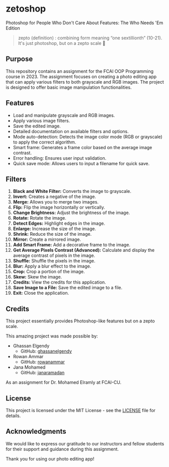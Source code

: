 # zetoshop

Photoshop for People Who Don't Care About Features: The Who Needs 'Em Edition

> zepto (definition) : combining form meaning “one sextillionth” (10-21).<br>
> It's just photoshop, but on a zepto scale 🤏
> 
## Purpose
This repository contains an assignment for the FCAI OOP Programming course in 2023. The assignment focuses on creating a photo editing app that can apply various filters to both grayscale and RGB images. The project is designed to offer basic image manipulation functionalities.

## Features
- Load and manipulate grayscale and RGB images.
- Apply various image filters.
- Save the edited image.
- Detailed documentation on available filters and options.
- Mode auto-detection: Detects the image color mode (RGB or grayscale) to apply the correct algorithm.
- Smart frame: Generates a frame color based on the average image contrast.
- Error handling: Ensures user input validation.
- Quick save mode: Allows users to input a filename for quick save.

## Filters
1. **Black and White Filter:** Converts the image to grayscale.
2. **Invert:** Creates a negative of the image.
3. **Merge:** Allows you to merge two images.
4. **Flip:** Flip the image horizontally or vertically.
5. **Change Brightness:** Adjust the brightness of the image.
6. **Rotate:** Rotate the image.
7. **Detect Edges:** Highlight edges in the image.
8. **Enlarge:** Increase the size of the image.
9. **Shrink:** Reduce the size of the image.
10. **Mirror:** Create a mirrored image.
11. **Add Smart Frame:** Add a decorative frame to the image.
12. **Get Average Pixels Contrast (Advanced):** Calculate and display the average contrast of pixels in the image.
13. **Shuffle:** Shuffle the pixels in the image.
14. **Blur:** Apply a blur effect to the image.
15. **Crop:** Crop a portion of the image.
16. **Skew:** Skew the image.
17. **Credits:** View the credits for this application.
18. **Save Image to a File:** Save the edited image to a file.
19. **Exit:** Close the application.

## Credits
This project essentially provides Photoshop-like features but on a zepto scale.

This amazing project was made possible by:
- Ghassan Elgendy
  - GitHub: [ghassanelgendy](https://github.com/ghassanelgendy)
- Rowan Ammar
  - GitHub: [rowanammar](https://github.com/rowanammar)
- Jana Mohamed
  - GitHub: [janaramadan](https://github.com/janaramadan)

As an assignment for Dr. Mohamed Elramly at FCAI-CU.

## License
This project is licensed under the MIT License - see the [LICENSE](LICENSE) file for details.

## Acknowledgments
We would like to express our gratitude to our instructors and fellow students for their support and guidance during this assignment.

Thank you for using our photo editing app!
